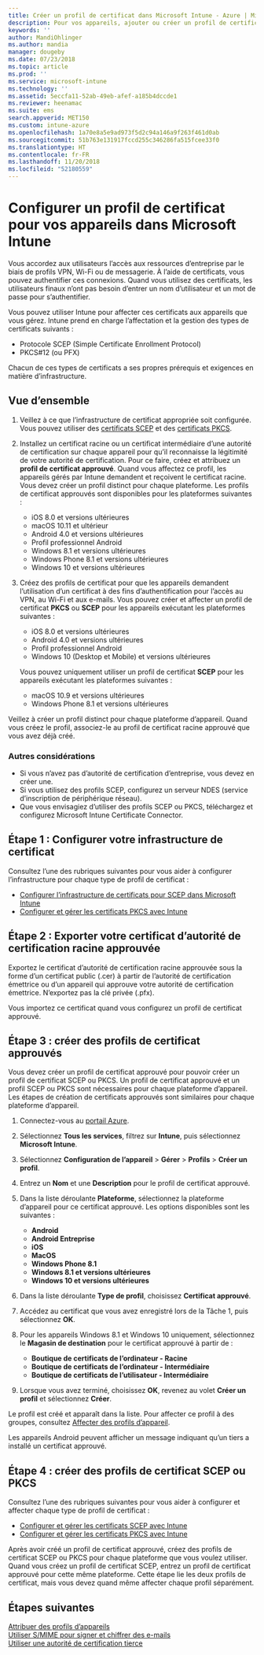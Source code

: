 ```yaml
---
title: Créer un profil de certificat dans Microsoft Intune - Azure | Microsoft Docs
description: Pour vos appareils, ajouter ou créer un profil de certificat en configurant un environnement de certificat SCEP ou PKCS, exporter le certificat public, créer le profil dans le portail Azure, puis affecter SCEP ou PKCS aux profils de certificat dans Microsoft Intune dans le portail Azure
keywords: ''
author: MandiOhlinger
ms.author: mandia
manager: dougeby
ms.date: 07/23/2018
ms.topic: article
ms.prod: ''
ms.service: microsoft-intune
ms.technology: ''
ms.assetid: 5eccfa11-52ab-49eb-afef-a185b4dccde1
ms.reviewer: heenamac
ms.suite: ems
search.appverid: MET150
ms.custom: intune-azure
ms.openlocfilehash: 1a70e8a5e9ad973f5d2c94a146a9f263f461d0ab
ms.sourcegitcommit: 51b763e131917fccd255c346286fa515fcee33f0
ms.translationtype: HT
ms.contentlocale: fr-FR
ms.lasthandoff: 11/20/2018
ms.locfileid: "52180559"
---
```

# <a name="configure-a-certificate-profile-for-your-devices-in-microsoft-intune"></a>Configurer un profil de certificat pour vos appareils dans Microsoft Intune

Vous accordez aux utilisateurs l’accès aux ressources d’entreprise par le biais de profils VPN, Wi-Fi ou de messagerie. À l’aide de certificats, vous pouvez authentifier ces connexions. Quand vous utilisez des certificats, les utilisateurs finaux n’ont pas besoin d’entrer un nom d’utilisateur et un mot de passe pour s’authentifier.

Vous pouvez utiliser Intune pour affecter ces certificats aux appareils que vous gérez. Intune prend en charge l’affectation et la gestion des types de certificats suivants :

- Protocole SCEP (Simple Certificate Enrollment Protocol)
- PKCS#12 (ou PFX)

Chacun de ces types de certificats a ses propres prérequis et exigences en matière d’infrastructure.

## <a name="overview"></a>Vue d’ensemble

1. Veillez à ce que l’infrastructure de certificat appropriée soit configurée. Vous pouvez utiliser des [certificats SCEP](certificates-scep-configure.md) et des [certificats PKCS](certficates-pfx-configure.md).

2. Installez un certificat racine ou un certificat intermédiaire d’une autorité de certification sur chaque appareil pour qu’il reconnaisse la légitimité de votre autorité de certification. Pour ce faire, créez et attribuez un **profil de certificat approuvé**. Quand vous affectez ce profil, les appareils gérés par Intune demandent et reçoivent le certificat racine. Vous devez créer un profil distinct pour chaque plateforme. Les profils de certificat approuvés sont disponibles pour les plateformes suivantes :

    - iOS 8.0 et versions ultérieures
    - macOS 10.11 et ultérieur
    - Android 4.0 et versions ultérieures
    - Profil professionnel Android
    - Windows 8.1 et versions ultérieures
    - Windows Phone 8.1 et versions ultérieures
    - Windows 10 et versions ultérieures

3. Créez des profils de certificat pour que les appareils demandent l’utilisation d’un certificat à des fins d’authentification pour l’accès au VPN, au Wi-Fi et aux e-mails. Vous pouvez créer et affecter un profil de certificat **PKCS** ou **SCEP** pour les appareils exécutant les plateformes suivantes :

   - iOS 8.0 et versions ultérieures
   - Android 4.0 et versions ultérieures
   - Profil professionnel Android
   - Windows 10 (Desktop et Mobile) et versions ultérieures

   Vous pouvez uniquement utiliser un profil de certificat **SCEP** pour les appareils exécutant les plateformes suivantes :

   - macOS 10.9 et versions ultérieures
   - Windows Phone 8.1 et versions ultérieures

Veillez à créer un profil distinct pour chaque plateforme d’appareil. Quand vous créez le profil, associez-le au profil de certificat racine approuvé que vous avez déjà créé.

### <a name="further-considerations"></a>Autres considérations

- Si vous n’avez pas d’autorité de certification d’entreprise, vous devez en créer une.
- Si vous utilisez des profils SCEP, configurez un serveur NDES (service d’inscription de périphérique réseau).
- Que vous envisagiez d’utiliser des profils SCEP ou PKCS, téléchargez et configurez Microsoft Intune Certificate Connector.


## <a name="step-1-configure-your-certificate-infrastructure"></a>Étape 1 : Configurer votre infrastructure de certificat

Consultez l’une des rubriques suivantes pour vous aider à configurer l’infrastructure pour chaque type de profil de certificat :

- [Configurer l’infrastructure de certificats pour SCEP dans Microsoft Intune](certificates-scep-configure.md)
- [Configurer et gérer les certificats PKCS avec Intune](certficates-pfx-configure.md)


## <a name="step-2-export-your-trusted-root-ca-certificate"></a>Étape 2 : Exporter votre certificat d’autorité de certification racine approuvée

Exportez le certificat d’autorité de certification racine approuvée sous la forme d’un certificat public (.cer) à partir de l’autorité de certification émettrice ou d’un appareil qui approuve votre autorité de certification émettrice. N’exportez pas la clé privée (.pfx).

Vous importez ce certificat quand vous configurez un profil de certificat approuvé.

## <a name="step-3-create-trusted-certificate-profiles"></a>Étape 3 : créer des profils de certificat approuvés
Vous devez créer un profil de certificat approuvé pour pouvoir créer un profil de certificat SCEP ou PKCS. Un profil de certificat approuvé et un profil SCEP ou PKCS sont nécessaires pour chaque plateforme d’appareil. Les étapes de création de certificats approuvés sont similaires pour chaque plateforme d’appareil.

1. Connectez-vous au [portail Azure](https://portal.azure.com).
2. Sélectionnez **Tous les services**, filtrez sur **Intune**, puis sélectionnez **Microsoft Intune**.
3. Sélectionnez **Configuration de l’appareil** > **Gérer** > **Profils** > **Créer un profil**.
4. Entrez un **Nom** et une **Description** pour le profil de certificat approuvé.
5. Dans la liste déroulante **Plateforme**, sélectionnez la plateforme d’appareil pour ce certificat approuvé. Les options disponibles sont les suivantes :

    - **Android**
    - **Android Entreprise**
    - **iOS**
    - **MacOS**
    - **Windows Phone 8.1**
    - **Windows 8.1 et versions ultérieures**
    - **Windows 10 et versions ultérieures**

6. Dans la liste déroulante **Type de profil**, choisissez **Certificat approuvé**.
7. Accédez au certificat que vous avez enregistré lors de la Tâche 1, puis sélectionnez **OK**.
8. Pour les appareils Windows 8.1 et Windows 10 uniquement, sélectionnez le **Magasin de destination** pour le certificat approuvé à partir de :

    - **Boutique de certificats de l’ordinateur - Racine**
    - **Boutique de certificats de l’ordinateur - Intermédiaire**
    - **Boutique de certificats de l’utilisateur - Intermédiaire**

9. Lorsque vous avez terminé, choisissez **OK**, revenez au volet **Créer un profil** et sélectionnez **Créer**.

Le profil est créé et apparaît dans la liste. Pour affecter ce profil à des groupes, consultez [Affecter des profils d’appareil](device-profile-assign.md).

Les appareils Android peuvent afficher un message indiquant qu’un tiers a installé un certificat approuvé.

## <a name="step-4-create-scep-or-pkcs-certificate-profiles"></a>Étape 4 : créer des profils de certificat SCEP ou PKCS

Consultez l’une des rubriques suivantes pour vous aider à configurer et affecter chaque type de profil de certificat :

- [Configurer et gérer les certificats SCEP avec Intune](certificates-scep-configure.md)
- [Configurer et gérer les certificats PKCS avec Intune](certficates-pfx-configure.md)

Après avoir créé un profil de certificat approuvé, créez des profils de certificat SCEP ou PKCS pour chaque plateforme que vous voulez utiliser. Quand vous créez un profil de certificat SCEP, entrez un profil de certificat approuvé pour cette même plateforme. Cette étape lie les deux profils de certificat, mais vous devez quand même affecter chaque profil séparément.

## <a name="next-steps"></a>Étapes suivantes
[Attribuer des profils d’appareils](device-profile-assign.md)  
[Utiliser S/MIME pour signer et chiffrer des e-mails](certificates-s-mime-encryption-sign.md)  
[Utiliser une autorité de certification tierce](certificate-authority-add-scep-overview.md)
